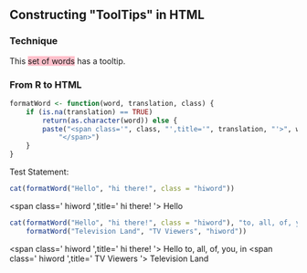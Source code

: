 ## Constructing "ToolTips" in HTML

### Technique 
<style>
.hiword {background:pink;}
</style>

This <span class='hiword' title='This one!'>set of words</span> has a tooltip. 

### From R to HTML

```r
formatWord <- function(word, translation, class) {
    if (is.na(translation) == TRUE) 
        return(as.character(word)) else {
        paste("<span class='", class, "',title='", translation, "'>", word, 
            "</span>")
    }
}
```

Test Statement:

```r
cat(formatWord("Hello", "hi there!", class = "hiword"))
```

<span class=' hiword ',title=' hi there! '> Hello </span>



```r
cat(formatWord("Hello", "hi there!", class = "hiword"), "to, all, of, you, in", 
    formatWord("Television Land", "TV Viewers", "hiword"))
```

<span class=' hiword ',title=' hi there! '> Hello </span> to, all, of, you, in <span class=' hiword ',title=' TV Viewers '> Television Land </span>



